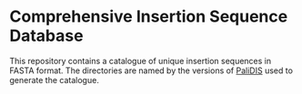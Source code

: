# Comprehensive Insertion Sequence Database

This repository contains a catalogue of unique insertion sequences in FASTA format. The directories are named by the versions of [PaliDIS](https://github.com/blue-moon22/palidis) used to generate the catalogue.
